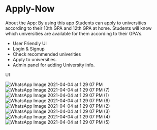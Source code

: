 # Apply-Now
About the App: 
By using this app Students can apply to universities according to their 10th GPA and 12th GPA at home. Students will know which universities are available for them according to their GPA's.
- User Friendly UI
- Login &amp; Signup
- Check recommended univerities 
- Apply to universities. 
- Admin panel for adding University info.

UI

![WhatsApp Image 2021-04-04 at 1 29 07 PM](https://user-images.githubusercontent.com/81440732/113507342-a491f400-956b-11eb-8536-dec1aaf6ba25.jpeg)
![WhatsApp Image 2021-04-04 at 1 29 07 PM (7)](https://user-images.githubusercontent.com/81440732/113507343-a52a8a80-956b-11eb-9500-8b4bf8b172df.jpeg)
![WhatsApp Image 2021-04-04 at 1 29 07 PM (1)](https://user-images.githubusercontent.com/81440732/113507341-a3f95d80-956b-11eb-8d1e-7994115629a5.jpeg)
![WhatsApp Image 2021-04-04 at 1 29 07 PM (6)](https://user-images.githubusercontent.com/81440732/113507336-9fcd4000-956b-11eb-92e5-a8c4bd70d614.jpeg)
![WhatsApp Image 2021-04-04 at 1 29 07 PM (2)](https://user-images.githubusercontent.com/81440732/113507340-a360c700-956b-11eb-986c-3ea2e38302a7.jpeg)
![WhatsApp Image 2021-04-04 at 1 29 07 PM (3)](https://user-images.githubusercontent.com/81440732/113507339-a2c83080-956b-11eb-9a84-ad7853081a06.jpeg)
![WhatsApp Image 2021-04-04 at 1 29 07 PM (4)](https://user-images.githubusercontent.com/81440732/113507338-a2c83080-956b-11eb-9561-085645a30c6c.jpeg)
![WhatsApp Image 2021-04-04 at 1 29 07 PM (5)](https://user-images.githubusercontent.com/81440732/113507337-a1970380-956b-11eb-95fe-2a3cbb74ef86.jpeg)






